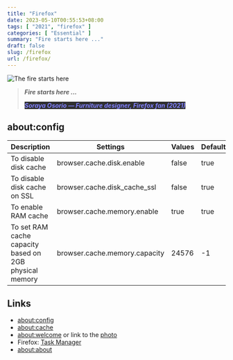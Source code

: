 ```yaml
---
title: "Firefox"
date: 2023-05-10T00:55:53+08:00
tags: [ "2021", "firefox" ]
categories: [ "Essential" ]
summary: "Fire starts here ..."
draft: false
slug: /firefox
url: /firefox/
---
```


<!-- ![The fire starts here /img/proton-bkg.avif](https://bug1705799.bmoattachments.org/attachment.cgi?id=9255123) -->
 ![The fire starts here](/img/proton-bkg.png)


> ***Fire starts here ...***
>
> <i><b><mark style="color:#8080FF;background:#303030">Soraya Osorio — Furniture designer, Firefox fan (2021)</mark></b></i>

## about:config

Description	| Settings	| Values	| Default | 
--- | --- | --- | --- |
To disable disk cache	| browser.cache.disk.enable	| false	| true |
To disable disk cache on SSL | 	browser.cache.disk_cache_ssl	| false	 | true
To enable RAM cache	| browser.cache.memory.enable	| true	| true
To set RAM cache capacity based on 2GB physical memory	| browser.cache.memory.capacity	| 24576	| -1

## Links
 - [about:config](about:config)
 - [about:cache](about:cache?device=memory)
 - [about:welcome](about:welcome) or link to the [photo](https://bug1705799.bmoattachments.org/attachment.cgi?id=9255123)
 - Firefox: [Task Manager](about:processes)
 - [about:about](about:about)


